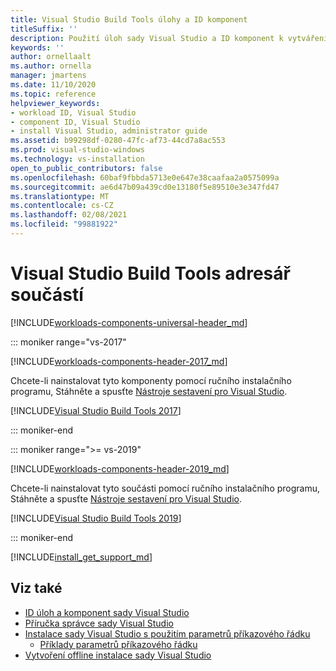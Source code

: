 ```yaml
---
title: Visual Studio Build Tools úlohy a ID komponent
titleSuffix: ''
description: Použití úloh sady Visual Studio a ID komponent k vytváření klasických aplikací založených na Windows
keywords: ''
author: ornellaalt
ms.author: ornella
manager: jmartens
ms.date: 11/10/2020
ms.topic: reference
helpviewer_keywords:
- workload ID, Visual Studio
- component ID, Visual Studio
- install Visual Studio, administrator guide
ms.assetid: b99298df-0280-47fc-af73-44cd7a8ac553
ms.prod: visual-studio-windows
ms.technology: vs-installation
open_to_public_contributors: false
ms.openlocfilehash: 60baf9fbbda5713e0e647e38caafaa2a0575099a
ms.sourcegitcommit: ae6d47b09a439cd0e13180f5e89510e3e347fd47
ms.translationtype: MT
ms.contentlocale: cs-CZ
ms.lasthandoff: 02/08/2021
ms.locfileid: "99881922"
---
```

# <a name="visual-studio-build-tools-component-directory"></a>Visual Studio Build Tools adresář součástí

[!INCLUDE[workloads-components-universal-header_md](includes/workloads-components-universal-header_md.md)]

::: moniker range="vs-2017"

[!INCLUDE[workloads-components-header-2017_md](includes/workloads-components-header-2017_md.md)]

Chcete-li nainstalovat tyto komponenty pomocí ručního instalačního programu, Stáhněte a spusťte [Nástroje sestavení pro Visual Studio](https://visualstudio.microsoft.com/downloads/#build-tools-for-visual-studio-2017).

[!INCLUDE[Visual Studio Build Tools 2017](includes/vs-2017/workload-component-id-vs-build-tools.md)]

::: moniker-end

::: moniker range=">= vs-2019"

[!INCLUDE[workloads-components-header-2019_md](includes/workloads-components-header-2019_md.md)]

Chcete-li nainstalovat tyto součásti pomocí ručního instalačního programu, Stáhněte a spusťte [Nástroje sestavení pro Visual Studio](https://visualstudio.microsoft.com/downloads/#build-tools-for-visual-studio-2019).

[!INCLUDE[Visual Studio Build Tools 2019](includes/vs-2019/workload-component-id-vs-build-tools.md)]

::: moniker-end

[!INCLUDE[install_get_support_md](includes/install_get_support_md.md)]

## <a name="see-also"></a>Viz také

* [ID úloh a komponent sady Visual Studio](workload-and-component-ids.md)
* [Příručka správce sady Visual Studio](visual-studio-administrator-guide.md)
* [Instalace sady Visual Studio s použitím parametrů příkazového řádku](use-command-line-parameters-to-install-visual-studio.md)
  * [Příklady parametrů příkazového řádku](command-line-parameter-examples.md)
* [Vytvoření offline instalace sady Visual Studio](create-an-offline-installation-of-visual-studio.md)
